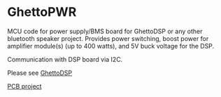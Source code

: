 # GhettoPWR
MCU code for power supply/BMS board for GhettoDSP or any other bluetooth speaker project.  Provides power switching, boost power for amplifier module(s) (up to 400 watts), and 5V buck voltage for the DSP. 

Communication with DSP board via I2C.

Please see [GhettoDSP](https://github.com/djamps/GhettoPWR)

[PCB project](https://oshwlab.com/k6rp/boom-box-power-control-unit_copy_copy_copy_copy)

